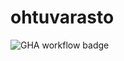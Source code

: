 # ohtuvarasto

![GHA workflow badge](https://github.com/ronjass/ohtuvarasto/actions/workflows/CI/badge.svg)
